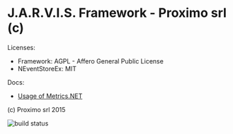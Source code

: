 J.A.R.V.I.S. Framework - Proximo srl (c)
====
Licenses:
- Framework: AGPL - Affero General Public License
- NEventStoreEx: MIT

Docs:

- [Usage of Metrics.NET](Wiki/metrics.md)

(c) Proximo srl 2015

<img src="http://demo.prxm.it:8811/app/rest/builds/buildType:CqrsFramework_Ci/statusIcon" alt="build status">
